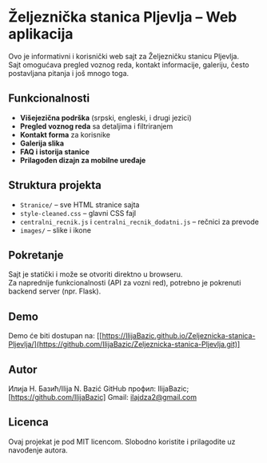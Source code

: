 # Željeznička stanica Pljevlja – Web aplikacija

Ovo je informativni i korisnički web sajt za Željezničku stanicu Pljevlja.  
Sajt omogućava pregled voznog reda, kontakt informacije, galeriju, često postavljana pitanja i još mnogo toga.

## Funkcionalnosti

- **Višejezična podrška** (srpski, engleski, i drugi jezici)
- **Pregled voznog reda** sa detaljima i filtriranjem
- **Kontakt forma** za korisnike
- **Galerija slika**
- **FAQ i istorija stanice**
- **Prilagođen dizajn za mobilne uređaje**

## Struktura projekta

- `Stranice/` – sve HTML stranice sajta
- `style-cleaned.css` – glavni CSS fajl
- `centralni_recnik.js` i `centralni_recnik_dodatni.js` – rečnici za prevode
- `images/` – slike i ikone

## Pokretanje

Sajt je statički i može se otvoriti direktno u browseru.  
Za naprednije funkcionalnosti (API za vozni red), potrebno je pokrenuti backend server (npr. Flask).

## Demo

Demo će biti dostupan na: [[https://IlijaBazic.github.io/Zeljeznicka-stanica-Pljevlja/](https://github.com/IlijaBazic/Zeljeznicka-stanica-Pljevlja.git)]

## Autor

Илија Н. Базић/Ilija N. Bazić
GitHub профил: IlijaBazic; [https://github.com/IlijaBazic]
Gmail: ilajdza2@gmail.com

## Licenca

Ovaj projekat je pod MIT licencom. Slobodno koristite i prilagodite uz navođenje autora.
